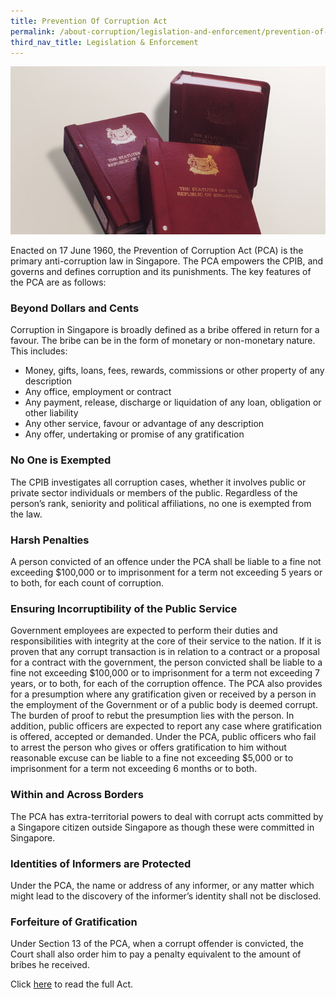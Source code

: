 ```yaml
---
title: Prevention Of Corruption Act
permalink: /about-corruption/legislation-and-enforcement/prevention-of-corruption-act/
third_nav_title: Legislation & Enforcement
---
```


<img src="/images/abt-corruption_cpib-statutes.jpg" alt="prevention of corruption act">

Enacted on 17 June 1960, the Prevention of Corruption Act (PCA) is the primary anti-corruption law in Singapore. The PCA empowers the CPIB, and governs and defines corruption and its punishments. The key features of the PCA are as follows:

### **Beyond Dollars and Cents**

Corruption in Singapore is broadly defined as a bribe offered in return for a favour. The bribe can be in the form of monetary or non-monetary nature. This includes:

* Money, gifts, loans, fees, rewards, commissions or other property of any description
* Any office, employment or contract
* Any payment, release, discharge or liquidation of any loan, obligation or other liability
* Any other service, favour or advantage of any description
* Any offer, undertaking or promise of any gratification

### **No One is Exempted**

The CPIB investigates all corruption cases, whether it involves public or private sector individuals or members of the public. Regardless of the person’s rank, seniority and political affiliations, no one is exempted from the law.

### **Harsh Penalties**

A person convicted of an offence under the PCA shall be liable to a fine not exceeding $100,000 or to imprisonment for a term not exceeding 5 years or to both, for each count of corruption.

### **Ensuring Incorruptibility of the Public Service**

Government employees are expected to perform their duties and responsibilities with integrity at the core of their service to the nation. If it is proven that any corrupt transaction is in relation to a contract or a proposal for a contract with the government, the person convicted shall be liable to a fine not exceeding $100,000 or to imprisonment for a term not exceeding 7 years, or to both, for each of the corruption offence. The PCA also provides for a presumption where any gratification given or received by a person in the employment of the Government or of a public body is deemed corrupt. The burden of proof to rebut the presumption lies with the person. In addition, public officers are expected to report any case where gratification is offered, accepted or demanded. Under the PCA, public officers who fail to arrest the person who gives or offers gratification to him without reasonable excuse can be liable to a fine not exceeding $5,000 or to imprisonment for a term not exceeding 6 months or to both.

### **Within and Across Borders**

The PCA has extra-territorial powers to deal with corrupt acts committed by a Singapore citizen outside Singapore as though these were committed in Singapore.

### **Identities of Informers are Protected**

Under the PCA, the name or address of any informer, or any matter which might lead to the discovery of the informer’s identity shall not be disclosed.

### **Forfeiture of Gratification**

Under Section 13 of the PCA, when a corrupt offender is convicted, the Court shall also order him to pay a penalty equivalent to the amount of bribes he received.


Click <a href="http://sso.agc.gov.sg/Act/PCA1960#pr6-" target="_blank">here</a> to read the full Act.
